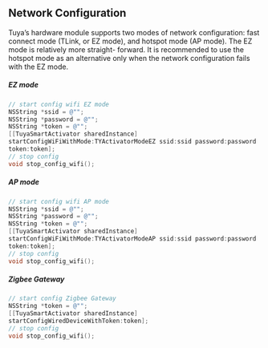 

## Network Configuration 

Tuya’s hardware module supports two modes of network configuration: fast connect mode (TLink, or EZ mode), and hotspot mode (AP mode). The EZ mode is relatively more straight- forward. It is recommended to use the hotspot mode as an alternative only when the network configuration fails with the EZ mode. 

##### EZ mode 

```objective-c
// start config wifi EZ mode
NSString *ssid = @"";
NSString *password = @"";
NSString *token = @"";
[[TuyaSmartActivator sharedInstance]
startConfigWiFiWithMode:TYActivatorModeEZ ssid:ssid password:password
token:token];
// stop config
void stop_config_wifi();
```

##### AP mode

```objective-c
// start config wifi AP mode
NSString *ssid = @"";
NSString *password = @"";
NSString *token = @"";
[[TuyaSmartActivator sharedInstance]
startConfigWiFiWithMode:TYActivatorModeAP ssid:ssid password:password
token:token];
// stop config
void stop_config_wifi();
```

##### Zigbee Gateway 

```objective-c
// start config Zigbee Gateway
NSString *token = @"";
[[TuyaSmartActivator sharedInstance]
startConfigWiredDeviceWithToken:token];
// stop config
void stop_config_wifi();
```